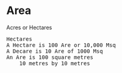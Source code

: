 # Area
Acres or Hectares 

<pre>Hectares 
A Hectare is 100 Are or 10,000 Msq
A Decare is 10 Are of 1000 Msq
An Are is 100 square metres 
    10 metres by 10 metres 





</pre>
